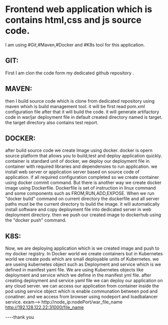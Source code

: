 #  Frontend web application which is contains html,css and js source code.
I am using #Git,#Maven,#Docker and #K8s tool for this application.

GIT:
---
First I am clon the code form my dedicated github repository .

MAVEN:
----
then I build source code which is clone from dedicated repository using maven whixh is build management tool. it will be first read pom.xml configuration file  after that it will build the code.
it will generate artifactory code in war/jar deployment file in default created directory named is target.
the target directory also contains test report.

DOCKER:
------
after build source code we create Image using docker.
docker is opern source platform that allows you to build,test and deploy application quickly.
container is standard unit of docker,
we deploy our deployment file in container with required libraries and dependensies to run application.
we install web server or application server based on source code of application.
if all required configuration completed so  we create container using docker commit command.
But there is another way we create docker image using Dockerfile.
Dockerfile is set of instruction in linux command and some components such as FROM,RUN,ADD,EXPOSE.
 When we run "docker build" command on current directory the dockerfile and all server paths must be the current directory to build the image.
it will automatically install software and copy deployment file into dedicated server in web deployment directory.
then we push our created image to dockerhub using the "docker push" command.

K8S:
---
Now, we are deploying application  which is we created image and push to my docker registry.
In Docker world we create containers but in Kubernetes world we create pods which are small deployable units of Kubernetes.
we are useing kubernetes object such as Deployment and service which is we defined in manifest yaml file.
We are using Kubernetes objects like deployment and service which we define in the manifest yml file.
after creating deployment and service yaml file we can deploy our application on any cloud server.
we can access our application from container inside the pod using service object which is enable communation between pod and conatiner.
and we access from browser using nodeport and loadbalancer service.
exam--> http://node_ip:nodePort/war_file_name
        http://192.128.122.22:31000/file_name

  ----thank you
